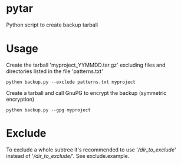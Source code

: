 pytar
=====

Python script to create backup tarball

Usage
=====
Create the tarball 'myproject\_YYMMDD.tar.gz' excluding files and directories listed in the file 'patterns.txt'

```python backup.py --exclude patterns.txt myproject```

Create a tarball and call GnuPG to encrypt the backup (symmetric encryption)

```python backup.py --gpg myproject```

Exclude
=======

To exclude a whole subtree it's recommended to use '*/dir_to_exclude*' instead of  '*/dir_to_exclude/*'. See exclude.example.


